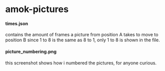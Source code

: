 # amok-pictures

#### times.json
contains the amount of frames a picture from position A takes to move to position B
since 1 to 8 is the same as 8 to 1, only 1 to 8 is shown in the file.

#### picture_numbering.png
this screenshot shows how i numbered the pictures, for anyone curious.
